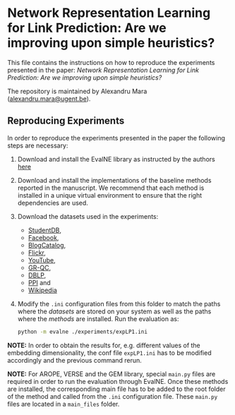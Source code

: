 # Network Representation Learning for Link Prediction: Are we improving upon simple heuristics?

This file contains the instructions on how to reproduce the experiments presented in the paper:
*Network Representation Learning for Link Prediction: Are we improving upon simple heuristics?*

The repository is maintained by Alexandru Mara (alexandru.mara@ugent.be).

## Reproducing Experiments
In order to reproduce the experiments presented in the paper the following steps are necessary:

1. Download and install the EvalNE library as instructed by the authors [here](https://github.com/Dru-Mara/EvalNE)
2. Download and install the implementations of the baseline methods reported in the manuscript. 
We recommend that each method is installed in a unique virtual environment to ensure that the right 
dependencies are used. 
3. Download the datasets used in the experiments: 

    * [StudentDB](http://adrem.ua.ac.be/smurfig), 
    * [Facebook](https://snap.stanford.edu/data/egonets-Facebook.html), 
    * [BlogCatalog](http://socialcomputing.asu.edu/datasets/BlogCatalog3), 
    * [Flickr](http://socialcomputing.asu.edu/datasets/Flickr),
    * [YouTube](http://socialcomputing.asu.edu/datasets/YouTube2),
    * [GR-QC](https://snap.stanford.edu/data/ca-GrQc.html),
    * [DBLP](https://snap.stanford.edu/data/com-DBLP.html),
    * [PPI](http://snap.stanford.edu/node2vec/#datasets) and
    * [Wikipedia](http://snap.stanford.edu/node2vec/#datasets)

4. Modify the `.ini` configuration files from this folder to match the paths where the *datasets* are
stored on your system as well as the paths where the *methods* are installed. Run the evaluation as:

    ```bash
    python -m evalne ./experiments/expLP1.ini
    ```

**NOTE:** In order to obtain the results for, e.g. different values of the embedding dimensionality, the 
conf file `expLP1.ini` has to be modified accordingly and the previous command rerun.

**NOTE:** For AROPE, VERSE and the GEM library, special `main.py` files are required in order to run the 
evaluation through EvalNE. Once these methods are installed, the corresponding main file has to be added 
to the root folder of the method and called from the `.ini` configuration file. These `main.py` files are 
located in a `main_files` folder.

